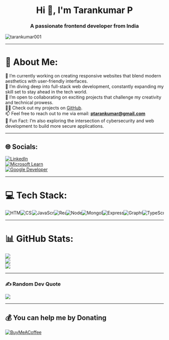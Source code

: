 <h1 align="center">Hi 👋, I'm Tarankumar P</h1>
<h3 align="center">A passionate frontend developer from India</h3>

<p align="left"> <img src="https://komarev.com/ghpvc/?username=tarankumar001&label=Profile%20views&color=0e75b6&style=flat" alt="tarankumar001" /> </p>

---

# 💫 About Me:
🔭 I’m currently working on creating responsive websites that blend modern aesthetics with user-friendly interfaces.<br>
🌱 I’m diving deep into full-stack web development, constantly expanding my skill set to stay ahead in the tech world.<br>
👯 I’m open to collaborating on exciting projects that challenge my creativity and technical prowess.<br>
👨‍💻 Check out my projects on [GitHub](https://github.com/tarankumar001).<br>
📫 Feel free to reach out to me via email: **ptarankumar@gmail.com**<br>
🌱 Fun Fact: I’m also exploring the intersection of cybersecurity and web development to build more secure applications.

---

## 🌐 Socials:
[![LinkedIn](https://img.shields.io/badge/LinkedIn-%230077B5.svg?logo=linkedin&logoColor=white)](https://linkedin.com/in/tarankumar-p-954948257)  
[![Microsoft Learn](https://img.shields.io/badge/Microsoft%20Learn-%230f9cdd.svg?logo=microsoft&logoColor=white)](https://learn.microsoft.com/en-us/users/tarankumarp-2901/)  
[![Google Developer](https://img.shields.io/badge/Google%20Developer-%23DB4437.svg?logo=google&logoColor=white)](https://g.dev/ptarankumar)

---

# 💻 Tech Stack:
<div class="tech-stack" style="display: flex; overflow: hidden; white-space: nowrap; animation: scroll 15s linear infinite;">
  <span class="tech"><img src="https://img.shields.io/badge/HTML5-E34F26?style=flat&logo=html5&logoColor=white" alt="HTML5" /></span>
  <span class="tech"><img src="https://img.shields.io/badge/CSS3-1572B6?style=flat&logo=css3&logoColor=white" alt="CSS3" /></span>
  <span class="tech"><img src="https://img.shields.io/badge/JavaScript-F7DF1E?style=flat&logo=javascript&logoColor=black" alt="JavaScript" /></span>
  <span class="tech"><img src="https://img.shields.io/badge/React-61DAFB?style=flat&logo=react&logoColor=black" alt="React" /></span>
  <span class="tech"><img src="https://img.shields.io/badge/Node.js-339933?style=flat&logo=node.js&logoColor=white" alt="Node.js" /></span>
  <span class="tech"><img src="https://img.shields.io/badge/MongoDB-47A248?style=flat&logo=mongodb&logoColor=white" alt="MongoDB" /></span>
  <span class="tech"><img src="https://img.shields.io/badge/Express.js-404D59?style=flat&logo=express&logoColor=white" alt="Express.js" /></span>
  <span class="tech"><img src="https://img.shields.io/badge/GraphQL-E10098?style=flat&logo=graphql&logoColor=white" alt="GraphQL" /></span>
  <span class="tech"><img src="https://img.shields.io/badge/TypeScript-007ACC?style=flat&logo=typescript&logoColor=white" alt="TypeScript" /></span>
  <span class="tech"><img src="https://img.shields.io/badge/Tailwind%20CSS-06B6D4?style=flat&logo=tailwind-css&logoColor=white" alt="Tailwind CSS" /></span>
  <span class="tech"><img src="https://img.shields.io/badge/Git-F05032?style=flat&logo=git&logoColor=white" alt="Git" /></span>
  <span class="tech"><img src="https://img.shields.io/badge/Docker-2496ED?style=flat&logo=docker&logoColor=white" alt="Docker" /></span>
  <span class="tech"><img src="https://img.shields.io/badge/Bootstrap-7952B3?style=flat&logo=bootstrap&logoColor=white" alt="Bootstrap" /></span>
  <span class="tech"><img src="https://img.shields.io/badge/Sass-CC6699?style=flat&logo=sass&logoColor=white" alt="Sass" /></span>
  <span class="tech"><img src="https://img.shields.io/badge/jQuery-0769AD?style=flat&logo=jquery&logoColor=white" alt="jQuery" /></span>
  <span class="tech"><img src="https://img.shields.io/badge/Firebase-FFCA28?style=flat&logo=firebase&logoColor=black" alt="Firebase" /></span>
  <span class="tech"><img src="https://img.shields.io/badge/Webpack-8DD6F9?style=flat&logo=webpack&logoColor=black" alt="Webpack" /></span>
  <span class="tech"><img src="https://img.shields.io/badge/Figma-F24E1E?style=flat&logo=figma&logoColor=white" alt="Figma" /></span>
</div>


---

# 📊 GitHub Stats:
![](https://github-readme-stats.vercel.app/api?username=tarankumar001&theme=dark&hide_border=false&include_all_commits=true&count_private=true&custom_title=My%20GitHub%20Stats)<br/>
![](https://github-readme-streak-stats.herokuapp.com/?user=tarankumar001&theme=dark&hide_border=false)<br/>
![](https://github-readme-stats.vercel.app/api/top-langs/?username=tarankumar001&theme=dark&hide_border=false&include_all_commits=true&count_private=true&layout=compact)

---

### ✍️ Random Dev Quote
![](https://quotes-github-readme.vercel.app/api?type=horizontal&theme=radical)

---

## 💰 You can help me by Donating
[![BuyMeACoffee](https://img.shields.io/badge/Buy%20Me%20a%20Coffee-ffdd00?style=for-the-badge&logo=buy-me-a-coffee&logoColor=black)](https://buymeacoffee.com/tarankumar_p)

